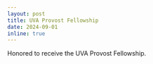 ```yaml
---
layout: post
title: UVA Provost Fellowship
date: 2024-09-01
inline: true
---
```

Honored to receive the UVA Provost Fellowship.
